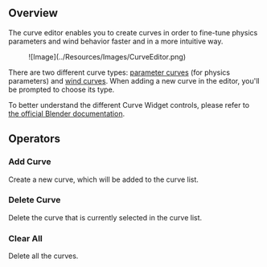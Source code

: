 ## Overview

The curve editor enables you to create curves in order to fine-tune physics parameters and wind behavior faster and in a more intuitive way.

<figure markdown>
  ![Image](../Resources/Images/CurveEditor.png)
</figure>

There are two different curve types: [parameter curves](./parameter.md) (for physics parameters) and [wind curves](./wind.md). When adding a new curve in the editor, you'll be prompted to choose its type.

To better understand the different Curve Widget controls, please refer to [the official Blender documentation](https://docs.blender.org/manual/en/latest/interface/controls/templates/curve.html).

## Operators

### Add Curve

Create a new curve, which will be added to the curve list.

### Delete Curve

Delete the curve that is currently selected in the curve list.

### Clear All

Delete all the curves.





